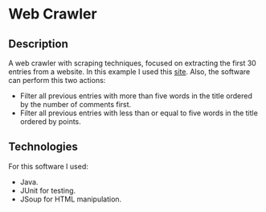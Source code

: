 # Web Crawler
## Description
A web crawler with scraping techniques, focused on extracting the first 30 entries from a website. In this example I used this [site](https://news.ycombinator.com).
Also, the software can perform this two actions:
- Filter all previous entries with more than five words in the title ordered by the number of comments first.
- Filter all previous entries with less than or equal to five words in the title ordered by points.
## Technologies
For this software I used:
- Java.
- JUnit for testing.
- JSoup for HTML manipulation.
